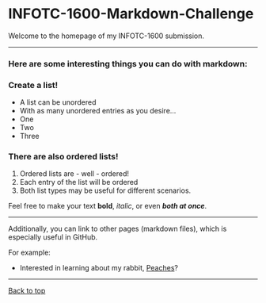 # INFOTC-1600-Markdown-Challenge

Welcome to the homepage of my INFOTC-1600 submission. 

***
### Here are some interesting things you can do with markdown:


### Create a list!
- A list can be unordered
- With as many unordered entries as you desire...
- One
- Two
- Three


### There are also ordered lists!
1. Ordered lists are - well - ordered! 
2. Each entry of the list will be ordered
3. Both list types may be useful for different scenarios.


Feel free to make your text **bold**, *italic*, or even ***both at once***.


***
Additionally, you can link to other pages (markdown files), which is especially useful in GitHub. 

For example: 

* Interested in learning about my rabbit, [Peaches](peaches.md)?

***

[Back to top](#)
